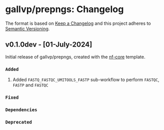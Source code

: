 # gallvp/prepngs: Changelog

The format is based on [Keep a Changelog](https://keepachangelog.com/en/1.0.0/)
and this project adheres to [Semantic Versioning](https://semver.org/spec/v2.0.0.html).

## v0.1.0dev - [01-July-2024]

Initial release of gallvp/prepngs, created with the [nf-core](https://nf-co.re/) template.

### `Added`

1. Added `FASTQ_FASTQC_UMITOOLS_FASTP` sub-workflow to perform `FASTQC`, `FASTP` and `FASTQC`

### `Fixed`

### `Dependencies`

### `Deprecated`

